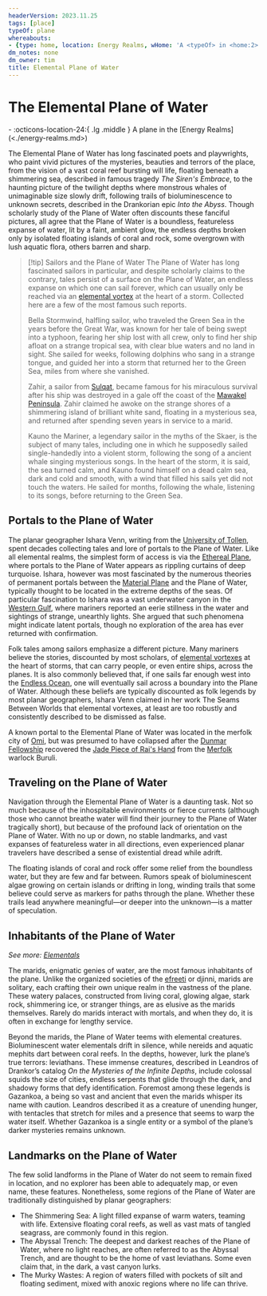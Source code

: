 ```yaml
---
headerVersion: 2023.11.25
tags: [place]
typeOf: plane
whereabouts:
- {type: home, location: Energy Realms, wHome: 'A <typeOf> in <home:2>'}
dm_notes: none
dm_owner: tim
title: Elemental Plane of Water
---
```

# The Elemental Plane of Water
<div class="grid cards ext-narrow-margin ext-one-column" markdown>
-    :octicons-location-24:{ .lg .middle } A plane in the [Energy Realms](<./energy-realms.md>)  
</div>


The Elemental Plane of Water has long fascinated poets and playwrights, who paint vivid pictures of the mysteries, beauties and terrors of the place, from the vision of a vast coral reef bursting will life, floating beneath a shimmering sea, described in famous tragedy *The Siren's Embrace*, to the haunting picture of the twilight depths where monstrous whales of unimaginable size slowly drift, following trails of bioluminescence to unknown secrets, described in the Drankorian epic *Into the Abyss*. Though scholarly study of the Plane of Water often discounts these fanciful pictures, all agree that the Plane of Water is a boundless, featureless expanse of water, lit by a faint, ambient glow, the endless depths broken only by isolated floating islands of coral and rock, some overgrown with lush aquatic flora, others barren and sharp.

>[!tip] Sailors and the Plane of Water
> The Plane of Water has long fascinated sailors in particular, and despite scholarly claims to the contrary, tales persist of a surface on the Plane of Water, an endless expanse on which one can sail forever, which can usually only be reached via an [elemental vortex](<../planar-concepts/elemental-vortex.md>) at the heart of a storm. Collected here are a few of the most famous such reports.  
>
> Bella Stormwind, halfling sailor, who traveled the Green Sea in the years before the Great War, was known for her tale of being swept into a typhoon, fearing her ship lost with all crew, only to find her ship afloat on a strange tropical sea, with clear blue waters and no land in sight. She sailed for weeks, following dolphins who sang in a strange tongue, and guided her into a storm that returned her to the Green Sea, miles from where she vanished. 
> 
> Zahir, a sailor from [Sulqat](<../../gazetteer/northwest-coast/rivers/sulqat.md>), became famous for his miraculous survival after his ship was destroyed in a gale off the coast of the [Mawakel Peninsula](<../../gazetteer/northwest-coast/mawar-confederacy/mawakel-peninsula.md>). Zahir claimed he awoke on the strange shores of a shimmering island of brilliant white sand, floating in a mysterious sea, and returned after spending seven years in service to a marid. 
> 
>Kauno the Mariner, a legendary sailor in the myths of the Skaer, is the subject of many tales, including one in which he supposedly sailed single-handedly into a violent storm, following the song of a ancient whale singing mysterious songs. In the heart of the storm, it is said, the sea turned calm, and Kauno found himself on a dead calm sea, dark and cold and smooth, with a wind that filled his sails yet did not touch the waters. He sailed for months, following the whale, listening to its songs, before returning to the Green Sea. 

## Portals to the Plane of Water

The planar geographer Ishara Venn, writing from the [University of Tollen](<../../gazetteer/greater-sembara/tollen/university-of-tollen.md>), spent decades collecting tales and lore of portals to the Plane of Water.  Like all elemental realms, the simplest form of access is via the [Ethereal Plane](<../ethereal-plane.md>), where portals to the Plane of Water appears as rippling curtains of deep turquoise. Ishara, however was most fascinated by the numerous theories of permanent portals between the [Material Plane](<../material-plane.md>) and the Plane of Water, typically thought to be located in the extreme depths of the seas. Of particular fascination to Ishara was a vast underwater canyon in the [Western Gulf](<../../gazetteer/greater-sembara/western-gulf.md>), where mariners reported an eerie stillness in the water and sightings of strange, unearthly lights. She argued that such phenomena might indicate latent portals, though no exploration of the area has ever returned with confirmation.

Folk tales among sailors emphasize a different picture. Many mariners believe the stories, discounted by most scholars, of [elemental vortexes](<../planar-concepts/elemental-vortex.md>) at the heart of storms, that can carry people, or even entire ships, across the planes. It is also commonly believed that, if one sails far enough west into the [Endless Ocean](<../../gazetteer/endless-ocean.md>), one will eventually sail across a boundary into the Plane of Water. Although these beliefs are typically discounted as folk legends by most planar geographers, Ishara Venn claimed in her work The Seams Between Worlds that elemental vortexes, at least are too robustly and consistently described to be dismissed as false. 


A known portal to the Elemental Plane of Water was located in the merfolk city of [Omi](<../../gazetteer/faraway-places/omi.md>), but was presumed to have collapsed after the [Dunmar Fellowship](<../../people/pcs/dunmar-fellowship/dunmar-fellowship.md>) recovered the [Jade Piece of Rai's Hand](<../../campaigns/dunmari-frontier-campaign/treasure/jade-piece-of-rai-s-hand.md>) from the [Merfolk](<../../species/unusual-species/merfolk.md>) warlock Buruli. 


## Traveling on the Plane of Water

Navigation through the Elemental Plane of Water is a daunting task. Not so much because of the inhospitable environments or fierce currents (although those who cannot breathe water will find their journey to the Plane of Water tragically short), but because of the profound lack of orientation on the Plane of Water. With no up or down, no stable landmarks, and vast expanses of featureless water in all directions, even experienced planar travelers have described a sense of existential dread while adrift.

The floating islands of coral and rock offer some relief from the boundless water, but they are few and far between. Rumors speak of bioluminescent algae growing on certain islands or drifting in long, winding trails that some believe could serve as markers for paths through the plane. Whether these trails lead anywhere meaningful—or deeper into the unknown—is a matter of speculation.
## Inhabitants of the Plane of Water

_See more: [Elementals](<../../species/extraplanar/elementals.md>)_

The marids, enigmatic genies of water, are the most famous inhabitants of the plane. Unlike the organized societies of the [efreeti](<../../species/extraplanar/efreeti.md>) or djinni, marids are solitary, each crafting their own unique realm in the vastness of the plane. These watery palaces, constructed from living coral, glowing algae, stark rock, shimmering ice, or stranger things, are as elusive as the marids themselves. Rarely do marids interact with mortals, and when they do, it is often in exchange for lengthy service. 

Beyond the marids, the Plane of Water teems with elemental creatures. Bioluminescent water elementals drift in  silence, while nereids and aquatic mephits dart between coral reefs. In the depths, however, lurk the plane’s true terrors: leviathans. These immense creatures, described in Leandros of Drankor’s catalog _On the Mysteries of the Infinite Depths_, include colossal squids the size of cities, endless serpents that glide through the dark, and shadowy forms that defy identification. Foremost among these legends is Gazankoa, a being so vast and ancient that even the marids whisper its name with caution. Leandros described it as a creature of unending hunger, with tentacles that stretch for miles and a presence that seems to warp the water itself. Whether Gazankoa is a single entity or a symbol of the plane’s darker mysteries remains unknown.

## Landmarks on the Plane of Water

The few solid landforms in the Plane of Water do not seem to remain fixed in location, and no explorer has been able to adequately map, or even name, these features. Nonetheless, some regions of the Plane of Water are traditionally distinguished by planar geographers:

- The Shimmering Sea: A light filled expanse of warm waters, teaming with life. Extensive floating coral reefs, as well as vast mats of tangled seagrass, are commonly found in this region.
- The Abyssal Trench: The deepest and darkest reaches of the Plane of Water, where no light reaches, are often referred to as the Abyssal Trench, and are thought to be the home of vast leviathans. Some even claim that, in the dark, a vast canyon lurks.
- The Murky Wastes: A region of waters filled with pockets of silt and floating sediment, mixed with anoxic regions where no life can thrive. 

